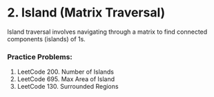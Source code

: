 # 2. Island (Matrix Traversal)

Island traversal involves navigating through a matrix to find connected components (islands) of 1s.

### Practice Problems:
1. LeetCode 200. Number of Islands
2. LeetCode 695. Max Area of Island
3. LeetCode 130. Surrounded Regions
